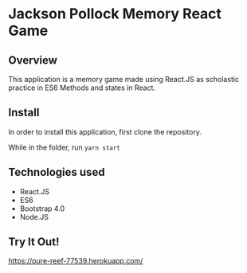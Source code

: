 # Jackson Pollock Memory React Game

## Overview

This application is a memory game made using React.JS as scholastic practice in ES6 Methods and states in React.  

## Install
 
 In order to install this application, first clone the repository.

 While in the folder, run `yarn start`

## Technologies used

* React.JS
* ES6
* Bootstrap 4.0
* Node.JS

## Try It Out!

https://pure-reef-77539.herokuapp.com/